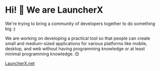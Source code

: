 # Hi! 👋 We are LauncherX

We're trying to bring a community of developers together to do something big :)

We are working on developing a practical tool so that people can create small and medium-sized applications for various platforms like mobile, desktop, and web without having programming knowledge or at least minimal programming knowledge. 😊


[LauncherX.net](https://launcherx.net)
